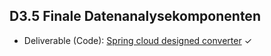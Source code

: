 ## D3.5 Finale Datenanalysekomponenten

- Deliverable (Code): [Spring cloud designed converter](https://github.com/projekt-opal/converter) ✓

